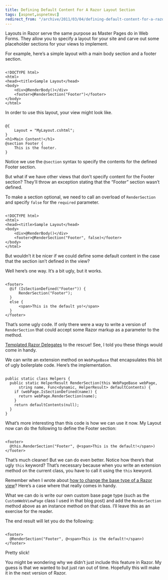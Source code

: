```yaml
---
title: Defining Default Content For A Razor Layout Section
tags: [aspnet,aspnetmvc]
redirect_from: "/archive/2011/03/04/defining-default-content-for-a-razor-layout-section.aspx/"
---
```


Layouts in Razor serve the same purpose as Master Pages do in Web Forms.
They allow you to specify a layout for your site and carve out some
placeholder sections for your views to implement.

For example, here’s a simple layout with a main body section and a
footer section.

<pre class="csharpcode"><code>
<span class="kwrd">&lt;!</span><span class="html">DOCTYPE</span> <span class="attr">html</span><span class="kwrd">&gt;</span>
<span class="kwrd">&lt;</span><span class="html">html</span><span class="kwrd">&gt;</span>
<span class="kwrd">&lt;</span><span class="html">head</span><span class="kwrd">&gt;&lt;</span><span class="html">title</span><span class="kwrd">&gt;</span>Sample Layout<span class="kwrd">&lt;/</span><span class="html">head</span><span class="kwrd">&gt;</span>
<span class="kwrd">&lt;</span><span class="html">body</span><span class="kwrd">&gt;</span>
    <span class="kwrd">&lt;</span><span class="html">div</span><span class="kwrd">&gt;</span><span class="asp">@</span>RenderBody()<span class="kwrd">&lt;/</span><span class="html">div</span><span class="kwrd">&gt;</span>
    <span class="kwrd">&lt;</span><span class="html">footer</span><span class="kwrd">&gt;</span><span class="asp">@</span>RenderSection("Footer")<span class="kwrd">&lt;/</span><span class="html">footer</span><span class="kwrd">&gt;</span>
<span class="kwrd">&lt;/</span><span class="html">body</span><span class="kwrd">&gt;</span>
<span class="kwrd">&lt;/</span><span class="html">html</span><span class="kwrd">&gt;</span></code></pre>

In order to use this layout, your view might look like.

<pre class="csharpcode"><code>
<span class="asp">@</span>{
    Layout = "MyLayout.cshtml";
}
<span class="kwrd">&lt;</span><span class="html">h1</span><span class="kwrd">&gt;</span>Main Content!<span class="kwrd">&lt;/</span><span class="html">h1</span><span class="kwrd">&gt;</span>
<span class="asp">@</span><span class="kwrd">section</span> Footer {
    This is the footer.
}</code></pre>

Notice we use the `@section` syntax to specify the contents for the
defined Footer section.

But what if we have other views that don’t specify content for the
Footer section? They’ll throw an exception stating that the “Footer”
section wasn’t defined.

To make a section optional, we need to call an overload of
`RenderSection` and specify `false` for the `required` parameter.

<pre class="csharpcode"><code>
<span class="kwrd">&lt;!</span><span class="html">DOCTYPE</span> <span class="attr">html</span><span class="kwrd">&gt;</span>
<span class="kwrd">&lt;</span><span class="html">html</span><span class="kwrd">&gt;</span>
<span class="kwrd">&lt;</span><span class="html">head</span><span class="kwrd">&gt;&lt;</span><span class="html">title</span><span class="kwrd">&gt;</span>Sample Layout<span class="kwrd">&lt;/</span><span class="html">head</span><span class="kwrd">&gt;</span>
<span class="kwrd">&lt;</span><span class="html">body</span><span class="kwrd">&gt;</span>
    <span class="kwrd">&lt;</span><span class="html">div</span><span class="kwrd">&gt;</span><span class="asp">@</span>RenderBody()<span class="kwrd">&lt;/</span><span class="html">div</span><span class="kwrd">&gt;</span>
    <span class="kwrd">&lt;</span><span class="html">footer</span><span class="kwrd">&gt;</span><span class="asp">@</span>RenderSection("Footer", false)<span class="kwrd">&lt;/</span><span class="html">footer</span><span class="kwrd">&gt;</span>
<span class="kwrd">&lt;/</span><span class="html">body</span><span class="kwrd">&gt;</span>
<span class="kwrd">&lt;/</span><span class="html">html</span><span class="kwrd">&gt;</span></code></pre>

But wouldn’t it be nicer if we could define some default content in the
case that the section isn’t defined in the view?

Well here’s one way. It’s a bit ugly, but it works.

<pre class="csharpcode"><code>
<span class="kwrd">&lt;</span><span class="html">footer</span><span class="kwrd">&gt;</span>
  <span class="asp">@</span><span class="kwrd">if</span> (IsSectionDefined(<span class="str">"Footer"</span>)) {
      RenderSection(<span class="str">"Footer"</span>);
  }
  <span class="kwrd">else</span> { 
      <span class="kwrd">&lt;</span><span class="html">span</span><span class="kwrd">&gt;</span>This is the default yo!<span class="kwrd">&lt;/</span><span class="html">span</span><span class="kwrd">&gt;</span>   
  }
<span class="kwrd">&lt;/</span><span class="html">footer</span><span class="kwrd">&gt;</span>
</code></pre>

That’s some ugly code. If only there were a way to write a version of
`RenderSection` that could accept some Razor markup as a parameter to
the method.

[Templated Razor Delegates](https://haacked.com/archive/2011/02/27/templated-razor-delegates.aspx "Templated Razor Delegates") to the rescue! See, I told you these things would come in handy.

We can write an extension method on `WebPageBase` that encapsulates this
bit of ugly boilerplate code. Here’s the implementation.

<pre class="csharpcode"><code>
<span class="kwrd">public</span> <span class="kwrd">static</span> <span class="kwrd">class</span> Helpers {
  <span class="kwrd">public</span> <span class="kwrd">static</span> HelperResult RenderSection(<span class="kwrd">this</span> WebPageBase webPage, 
      <span class="kwrd">string</span> name, Func&lt;dynamic, HelperResult&gt; defaultContents) {
    <span class="kwrd">if</span> (webPage.IsSectionDefined(name)) {
      <span class="kwrd">return</span> webPage.RenderSection(name);
    }
    <span class="kwrd">return</span> defaultContents(<span class="kwrd">null</span>);
  }
}</code></pre>

What’s more interesting than this code is how we can use it now. My
Layout now can do the following to define the Footer section:

<pre class="csharpcode"><code>
<span class="kwrd">&lt;</span><span class="html">footer</span><span class="kwrd">&gt;</span>
  <span class="asp">@</span><span class="kwrd">this</span>.RenderSection("Footer", <span class="asp">@</span><span class="kwrd">&lt;</span><span class="html">span</span><span class="kwrd">&gt;</span>This is the default!<span class="kwrd">&lt;/</span><span class="html">span</span><span class="kwrd">&gt;</span>)
<span class="kwrd">&lt;/</span><span class="html">footer</span><span class="kwrd">&gt;</span></code></pre>

That’s much cleaner! But we can do even better. Notice how there’s that
ugly `this` keyword? That’s necessary because when you write an
extension method on the current class, you have to call it using the
`this` kewyord.

Remember when I wrote about [how to change the base type of a Razor
view](https://haacked.com/archive/2011/02/21/changing-base-type-of-a-razor-view.aspx "Changing the base type of a Razor view")?
Here’s a case where that really comes in handy.

What we can do is write our own custom base page type (such as the
`CustomWebViewPage` class I used in that blog post) and add the
`RenderSection` method above as an instance method on that class. I’ll
leave this as an exercise for the reader.

The end result will let you do the following:

<pre class="csharpcode"><code>
<span class="kwrd">&lt;</span><span class="html">footer</span><span class="kwrd">&gt;</span>
  <span class="asp">@</span>RenderSection("Footer", <span class="asp">@</span><span class="kwrd">&lt;</span><span class="html">span</span><span class="kwrd">&gt;</span>This is the default!<span class="kwrd">&lt;/</span><span class="html">span</span><span class="kwrd">&gt;</span>)
<span class="kwrd">&lt;/</span><span class="html">footer</span><span class="kwrd">&gt;</span></code></pre>

Pretty slick!

You might be wondering why we didn’t just include this feature in Razor.
My guess is that we wanted to but just ran out of time. Hopefully this
will make it in the next version of Razor.


